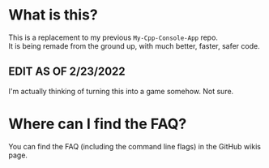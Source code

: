 # What is this?

This is a replacement to my previous `My-Cpp-Console-App` repo.  
It is being remade from the ground up, with much better, faster, safer code.  

## EDIT AS OF 2/23/2022

I'm actually thinking of turning this into a game somehow.  Not sure.  

# Where can I find the FAQ?

You can find the FAQ (including the command line flags) in the GitHub wikis page.  
